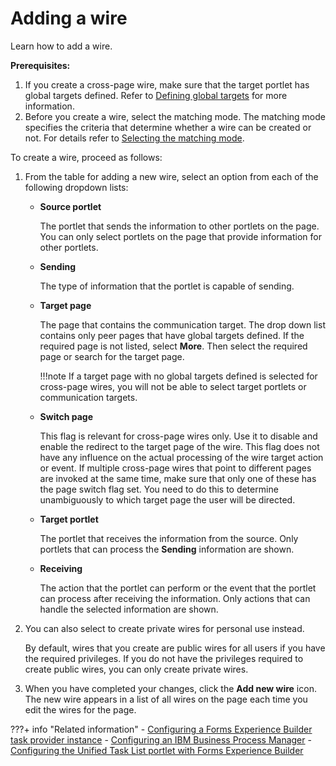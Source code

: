 # Adding a wire

Learn how to add a wire.

**Prerequisites:**

1.  If you create a cross-page wire, make sure that the target portlet has global targets defined. Refer to [Defining global targets](../../../../../portal_admin_tools/portal_user_interface/managing_pages/portlet_wires/portlet_wires_using_page_layout/h_wires_setglobact.md) for more information.
2.  Before you create a wire, select the matching mode. The matching mode specifies the criteria that determine whether a wire can be created or not. For details refer to [Selecting the matching mode](../../../../../portal_admin_tools/portal_user_interface/managing_pages/portlet_wires/h_wires_selmatch.md).

To create a wire, proceed as follows:

1.  From the table for adding a new wire, select an option from each of the following dropdown lists:

    -   **Source portlet**

        The portlet that sends the information to other portlets on the page. You can only select portlets on the page that provide information for other portlets.

    -   **Sending**

        The type of information that the portlet is capable of sending.

    -   **Target page**

        The page that contains the communication target. The drop down list contains only peer pages that have global targets defined. If the required page is not listed, select **More**. Then select the required page or search for the target page.

        !!!note
            If a target page with no global targets defined is selected for cross-page wires, you will not be able to select target portlets or communication targets.

    -   **Switch page**

        This flag is relevant for cross-page wires only. Use it to disable and enable the redirect to the target page of the wire. This flag does not have any influence on the actual processing of the wire target action or event. If multiple cross-page wires that point to different pages are invoked at the same time, make sure that only one of these has the page switch flag set. You need to do this to determine unambiguously to which target page the user will be directed.

    -   **Target portlet**

        The portlet that receives the information from the source. Only portlets that can process the **Sending** information are shown.

    -   **Receiving**

        The action that the portlet can perform or the event that the portlet can process after receiving the information. Only actions that can handle the selected information are shown.

2.  You can also select to create private wires for personal use instead.

    By default, wires that you create are public wires for all users if you have the required privileges. If you do not have the privileges required to create public wires, you can only create private wires.

3.  When you have completed your changes, click the **Add new wire** icon. The new wire appears in a list of all wires on the page each time you edit the wires for the page.


???+ info "Related information" 
    -   [Configuring a Forms Experience Builder task provider instance](../../../../../../integration/unified_task_list/utl_for_adm/creating_task_provider_instance/cfg_feb_task_provider_instance/index.md)
    -   [Configuring an IBM Business Process Manager](../../../../../../integration/unified_task_list/cfg_utl_portlet_with_process_server/utl_configuring_business_process_manager.md)
    -   [Configuring the Unified Task List portlet with Forms Experience Builder](../../../../../../integration/unified_task_list/utl_configuring_unified_task_list_with_forms_experience_builder.md)

